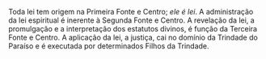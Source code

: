 Toda lei tem origem na Primeira Fonte e Centro; *ele é lei*. A administração da lei espiritual é inerente à Segunda Fonte e Centro. A revelação da lei, a promulgação e a interpretação dos estatutos divinos, é função da Terceira Fonte e Centro. A aplicação da lei, a justiça, cai no domínio da Trindade do Paraíso e é executada por determinados Filhos da Trindade.